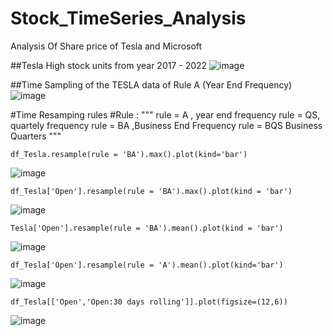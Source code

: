 # Stock_TimeSeries_Analysis
Analysis Of Share price of Tesla and Microsoft

##Tesla High stock units from year 2017 - 2022
![image](https://user-images.githubusercontent.com/46269446/159546874-ee3876fb-c9cf-49ed-bb40-8d1850e901d7.png)

##Time Sampling of the TESLA data of Rule A (Year End Frequency)
![image](https://user-images.githubusercontent.com/46269446/159547207-569b8cb7-e837-42f4-bb33-6544663bb02a.png)

#Time Resamping rules
#Rule :
"""
rule = A , year end frequency
rule = QS, quartely frequency
rule = BA ,Business End Frequency
rule = BQS Business Quarters
"""

```
df_Tesla.resample(rule = 'BA').max().plot(kind='bar')
```
![image](https://user-images.githubusercontent.com/46269446/159547623-40faa74d-50a5-4ac5-9dab-e4ea785365f9.png)
```
df_Tesla['Open'].resample(rule = 'BA').max().plot(kind = 'bar')
```
![image](https://user-images.githubusercontent.com/46269446/159547705-7c973640-625c-4316-aa33-16198401408e.png)
```
Tesla['Open'].resample(rule = 'BA').mean().plot(kind = 'bar')
```

![image](https://user-images.githubusercontent.com/46269446/159547790-0038059f-440d-42d1-a2b3-4fbbd31ee8d8.png)
```
df_Tesla['Open'].resample(rule = 'A').mean().plot(kind='bar')
```

![image](https://user-images.githubusercontent.com/46269446/159547867-3f6b01c7-1c9f-476b-ac69-3dbabb25c646.png)
```
df_Tesla[['Open','Open:30 days rolling']].plot(figsize=(12,6))
```

![image](https://user-images.githubusercontent.com/46269446/159548016-3c6e4453-9205-45c4-a4e9-e5deab8e7e87.png)



